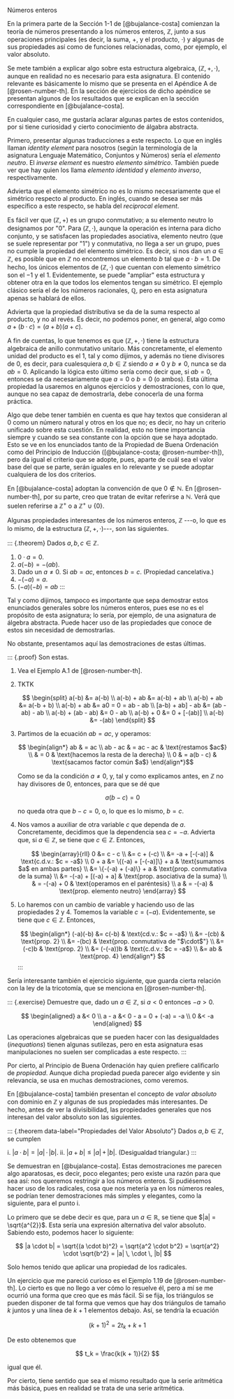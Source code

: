 



Números enteros



En la primera parte de la Sección 1-1 de [@bujalance-costa] comienzan la
teoría de números presentando a los números enteros, $\mathbb{Z}$, junto a
sus operaciones principales (es decir, la suma, $+$, y el producto, $\cdot$)
y algunas de sus propiedades así como de funciones relacionadas, como, por
ejemplo, el valor absoluto.

Se mete también a explicar algo sobre esta estructura algebraica,
($\mathbb{Z}, + , \cdot$), aunque en realidad no es necesario para esta
asignatura. El contenido relevante es básicamente lo mismo que se presenta
en el Apéndice A de [@rosen-number-th]. En la sección de ejercicios de dicho
apéndice se presentan algunos de los resultados que se explican en la
sección correspondiente en [@bujalance-costa].

En cualquier caso, me gustaría aclarar algunas partes de estos contenidos,
por si tiene curiosidad y cierto conocimiento de álgabra abstracta.

Primero, presentar algunas traducciones a este respecto. Lo que en inglés
llaman *identity element* para nosotros (según la terminología de la
asignatura Lenguaje Matemático, Conjuntos y Números) sería el *elemento
neutro*. El *inverse element* es nuestro *elemento simétrico*. También puede
ver que hay quien los llama *elemento identidad* y *elemento inverso*,
respectivamente.

Advierta que el elemento simétrico no es lo mismo necesariamente que el
simétrico respecto al producto. En inglés, cuando se desea ser más
específico a este respecto, se habla del *reciprocal element*.

Es fácil ver que $(\mathbb{Z}, +)$ es un grupo conmutativo; a su elemento
neutro lo designamos por "$0$". Para $(\mathbb{Z}, \cdot)$, aunque la
operación es interna para dicho conjunto, y se satisfacen las propiedades
asociativa, elemento neutro (que se suele representar por "$1$") y
conmutativa, no llega a ser un grupo, pues no cumple la propiedad del
elemento simétrico. Es decir, si nos dan un $a \in \mathbb{Z}$, es posible
que en $\mathbb{Z}$ no encontremos un elemento $b$ tal que $a \cdot b = 1$.
De hecho, los únicos elementos de $(\mathbb{Z}, \cdot)$ que cuentan con
elemento simétrico son el $-1$ y el $1$. Evidentemente, se puede "ampliar"
esta estructura y obtener otra en la que todos los elementos tengan su
simétrico. El ejemplo clásico sería el de los números racionales,
$\mathbb{Q}$, pero en esta asignatura apenas se hablará de ellos.

Advierta que la propiedad distributiva se da de la suma respecto al
producto, y no al revés. Es decir, no podemos poner, en general, algo como
$a + (b \cdot c) = (a + b)(a + c)$.

A fin de cuentas, lo que tenemos es que $(\mathbb{Z}, +, \cdot)$ tiene la
estructura algebraica de anillo conmutativo unitario. Más concretamente, el
elemento unidad del producto es el $1$, tal y como dijimos, y además no
tiene divisores de $0$, es decir, para cualesquiera $a, b \in \mathbb{Z}$
siendo $a \neq 0$ y $b \neq 0$, nunca se da $ab = 0$. Aplicando la lógica
esto último sería como decir que, si $ab = 0$, entonces se da necesariamente
que $a = 0$ o $b = 0$ (o ambos). Esta última propiedad la usaremos en
algunos ejercicios y demostraciones, con lo que, aunque no sea capaz de
demostrarla, debe conocerla de una forma práctica.

Algo que debe tener también en cuenta es que hay textos que consideran al
$0$ como un número natural y otros en los que no; es decir, no hay un
criterio unificado sobre esta cuestión. En realidad, esto no tiene
importancia siempre y cuando se sea constante con la opción que se haya
adoptado. Esto se ve en los enunciados tanto de la Propiedad de Buena
Ordenación como del Principio de Inducción ([@bujalance-costa;
@rosen-number-th]), pero da igual el criterio que se adopte, pues, aparte de
cuál sea el valor base del que se parte, serán iguales en lo relevante y se
puede adoptar cualquiera de los dos criterios.

En [@bujalance-costa] adoptan la convención de que $0 \notin \mathbb{N}$. En
[@rosen-number-th], por su parte, creo que tratan de evitar referirse a
$\mathbb{N}$. Verá que suelen referirse a $\mathbb{Z}^+$ o a $\mathbb{Z}^+
\cup \{0\}$.

Algunas propiedades interesantes de los números enteros, $\mathbb{Z}$ ---o,
lo que es lo mismo, de la estructura $(\mathbb{Z}, +, \cdot)$---, son las
siguientes.

::: {.theorem}
  Dados $a,b,c \in \mathbb{Z}$.

  1. $0 \cdot a = 0$.
  2. $a({-b}) = {-(ab)}$.
  3. Dado un $a \neq 0$. Si $ab = ac$, entonces $b = c$. (Propiedad
     cancelativa.)
  4. ${-({-a})} = a$.
  5. $({-a})({-b}) = ab$
:::

Tal y como dijimos, tampoco es importante que sepa demostrar estos
enunciados generales sobre los números enteros, pues ese no es el propósito
de esta asignatura; lo sería, por ejemplo, de una asignatura de álgebra
abstracta. Puede hacer uso de las propiedades que conoce de estos sin
necesidad de demostrarlas.

No obstante, presentamos aquí las demostraciones de estas últimas.

::: {.proof}
  Son estas.

  1. Vea el Ejemplo A.1 de [@rosen-number-th].

  2. TKTK

     $$ \begin{split}
          a(-b) &= a(-b) \\
          a(-b) + ab &= a(-b) + ab \\
          a(-b) + ab &= a(-b + b) \\
          a(-b) + ab &= a0 = 0 = ab - ab \\
          [a-b) + ab] - ab &= (ab - ab) - ab \\
          a(-b) + (ab - ab) &= 0 - ab \\
          a(-b) + 0 &= 0 + [-(ab)] \\
          a(-b) &= -(ab)
        \end{split} $$

  3. Partimos de la ecuación $ab = ac$, y operamos:

     $$ \begin{align*}
          ab & = ac \\
          ab - ac & = ac - ac & \text{restamos $ac$} \\
            & = 0 & \text{hacemos la resta de la derecha} \\
          0 & = a(b - c) & \text{sacamos factor común $a$}
        \end{align*}$$

     Como se da la condición $a \neq 0$, y, tal y como explicamos antes, en
     $\mathbb{Z}$ no hay divisores de $0$, entonces, para que se dé que

     $$ a(b - c) = 0 $$

     no queda otra que $b - c = 0$, o, lo que es lo mismo, $b = c$.

  4. Nos vamos a auxiliar de otra variable $c$ que dependa de $a$.
     Concretamente, decidimos que la dependencia sea $c = {-a}$. Advierta
     que, si $a \in \mathbb{Z}$, se tiene que $c \in \mathbb{Z}$. Entonces,

     $$ \begin{array}{rll}
          0
            &= c - c \\
            &= c + (-c) \\
            &= -a + [-(-a)]
              & \text{c.d.v.: $c = -a$} \\
          0 + a
            &= \{(-a) + [-(-a)]\} + a
              & \text{sumamos $a$ en ambas partes} \\
            &= \{-(-a) + (-a)\} + a
              & \text{prop. conmutativa de la suma} \\
            &= -(-a) + [(-a) + a]
              & \text{prop. asociativa de la suma} \\
            & = -(-a) + 0
              & \text{operamos en el paréntesis} \\
          a
            & = -(-a)
              & \text{prop. elemento neutro}
        \end{array} $$

  5. Lo haremos con un cambio de variable y haciendo uso de las
     propiedades 2 y 4. Tomemos la variable $c = ( - a)$. Evidentemente,
     se tiene que $c \in \mathbb{Z}$. Entonces,

     $$ \begin{align*}
          (-a)(-b)
            &= c(-b) & \text{cd.v.: $c = -a$} \\
            &= -(cb) & \text{prop. 2} \\
            &= -(bc) & \text{prop. conmutativa de "$\cdot$"} \\
            &= (-c)b & \text{prop. 2} \\
            &= (-(-a))b & \text{c.d.v.: $c = -a$} \\
            &= ab & \text{prop. 4} 
        \end{align*} $$
:::

Sería interesante también el ejercicio siguiente, que guarda cierta relación
con la ley de la tricotomía, que se menciona en [@rosen-number-th].

::: {.exercise}
  Demuestre que, dado un $a \in \mathbb{Z}$, si $a < 0$ entonces $-a > 0$.

  $$ \begin{aligned}
       a &< 0 \\
       a - a &< 0 - a = 0 + (-a) = -a \\
       0 &< -a
     \end{aligned} $$

  Las operaciones algebraicas que se pueden hacer con las desigualdades
  (_inequations_) tienen algunas sutilezas, pero en esta asignatura esas
  manipulaciones no suelen ser complicadas a este respecto.
:::

Por cierto, al Principio de Buena Ordenación hay quien prefiere calificarlo
de *propiedad*. Aunque dicha propiedad pueda parecer algo evidente y sin
relevancia, se usa en muchas demostraciones, como veremos.

En [@bujalance-costa] también presentan el concepto de *valor absoluto* con
dominio en $\mathbb{Z}$ y algunas de sus propiedades más interesantes. De
hecho, antes de ver la divisibilidad, las propiedades generales que nos
interesan del valor absoluto son las siguientes.

::: {.theorem data-label="Propiedades del Valor Absoluto"}
  Dados $a,b \in \mathbb{Z}$, se cumplen

  i. $|a \cdot b| = |a| \, \cdot \, |b|$.
  ii. $|a + b| \leq |a| \, + \, |b|$. (Desigualdad triangular.)
:::

Se demuestran en [@bujalance-costa]. Estas demostraciones me parecen algo
aparatosas, es decir, poco elegantes; pero existe una razón para que sea
así: nos queremos restringir a los números enteros. Si pudiésemos hacer uso
de los radicales, cosa que nos metería ya en los números reales, se podrían
tener demostraciones más simples y elegantes, como la siguiente, para el
punto i.

Lo primero que se debe decir es que, para un $a \in \mathbb{R}$, se tiene
que $|a| = \sqrt{a^{2}}$. Esta sería una expresión alternativa del valor
absoluto. Sabiendo esto, podemos hacer lo siguiente:

$$ |a \cdot b| = \sqrt{(a \cdot b)^2} = \sqrt{a^2 \cdot b^2} = \sqrt{a^2}
  \cdot \sqrt{b^2} = |a| \, \cdot \, |b| $$

Solo hemos tenido que aplicar una propiedad de los radicales.

Un ejercicio que me pareció curioso es el Ejemplo 1.19 de
[@rosen-number-th]. Lo cierto es que no llego a ver cómo lo resuelve él,
pero a mí se me ocurrió una forma que creo que es más fácil. Si se fija, los
triángulos se pueden disponer de tal forma que vemos que hay dos triángulos
de tamaño $k$ juntos y una línea de $k + 1$ elementos debajo. Así, se
tendría la ecuación

$$ (k + 1)^2 = 2t_k + k + 1 $$

De esto obtenemos que

$$ t_k = \frac{k(k + 1)}{2} $$

igual que él.

Por cierto, tiene sentido que sea el mismo resultado que la serie aritmética
más básica, pues en realidad se trata de una serie aritmética.




